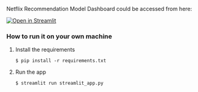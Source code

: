 Netflix Recommendation Model Dashboard could be accessed from here:

[![Open in Streamlit](https://static.streamlit.io/badges/streamlit_badge_black_white.svg)](https://bookish-space-winner-jp9rr7rv66qcpwvv-8501.app.github.dev/)

### How to run it on your own machine

1. Install the requirements

   ```
   $ pip install -r requirements.txt
   ```

2. Run the app

   ```
   $ streamlit run streamlit_app.py
   ```
